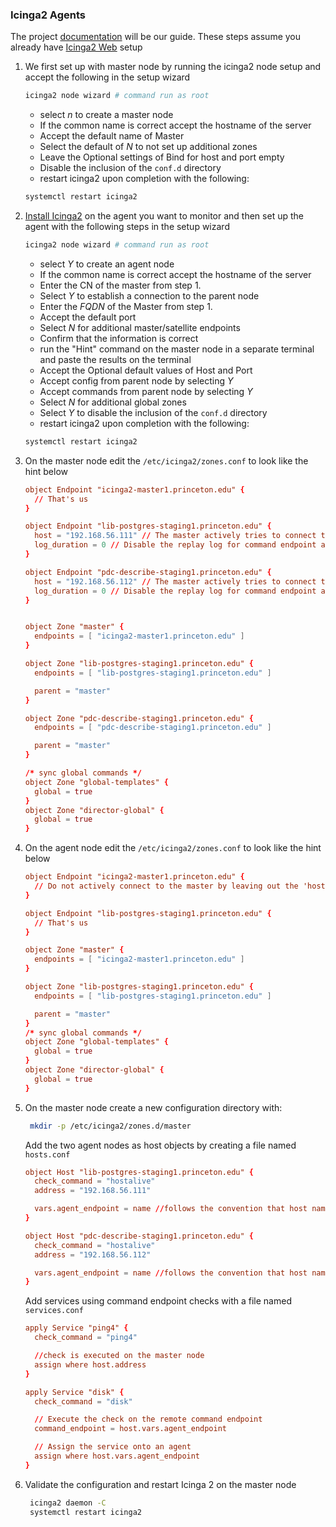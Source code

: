 ### Icinga2 Agents

The project [documentation](https://icinga.com/docs/icinga-2/latest/doc/06-distributed-monitoring/) will be our guide. These steps assume you already have [Icinga2 Web](icinga2_web.md) setup

  1. We first set up with master node by running the icinga2 node setup and accept the following in the setup wizard
     ```bash
     icinga2 node wizard # command run as root
     ```
     * select *n* to create a master node
     * If the common name is correct accept the hostname of the server
     * Accept the default name of Master
     * Select the default of *N* to not set up additional zones
     * Leave the Optional settings of Bind for host and port empty
     * Disable the inclusion of the `conf.d` directory
     * restart icinga2 upon completion with the following:
     ```bash
     systemctl restart icinga2
     ```
  2. [Install Icinga2](icinga2.md) on the agent you want to monitor and then set up the agent with the following steps in the setup wizard
     ```bash
     icinga2 node wizard # command run as root
     ```
     * select *Y* to create an agent node
     * If the common name is correct accept the hostname of the server
     * Enter the CN of the master from step 1. 
     * Select *Y* to establish a connection to the parent node
     * Enter the *FQDN* of the Master from step 1.
     * Accept the default port
     * Select *N* for additional master/satellite endpoints
     * Confirm that the information is correct
     * run the "Hint" command on the master node in a separate terminal and paste the results on the terminal
     * Accept the Optional default values of Host and Port
     * Accept config from parent node by selecting *Y*
     * Accept commands from parent node by selecting *Y*
     * Select *N* for additional global zones
     * Select *Y* to disable the inclusion of the `conf.d` directory
     * restart icinga2 upon completion with the following:
     ```bash
     systemctl restart icinga2
     ```
  3. On the master node edit the `/etc/icinga2/zones.conf` to look like the hint below
     ```conf
     object Endpoint "icinga2-master1.princeton.edu" {
       // That's us
     }

     object Endpoint "lib-postgres-staging1.princeton.edu" {
       host = "192.168.56.111" // The master actively tries to connect to the agent
       log_duration = 0 // Disable the replay log for command endpoint agents
     }

     object Endpoint "pdc-describe-staging1.princeton.edu" {
       host = "192.168.56.112" // The master actively tries to connect to the agent
       log_duration = 0 // Disable the replay log for command endpoint agents
     }


     object Zone "master" {
       endpoints = [ "icinga2-master1.princeton.edu" ]
     }

     object Zone "lib-postgres-staging1.princeton.edu" {
       endpoints = [ "lib-postgres-staging1.princeton.edu" ]

       parent = "master"
     }

     object Zone "pdc-describe-staging1.princeton.edu" {
       endpoints = [ "pdc-describe-staging1.princeton.edu" ]

       parent = "master"
     }

     /* sync global commands */
     object Zone "global-templates" {
       global = true
     }
     object Zone "director-global" {
       global = true
     }
     ```
  3. On the agent node edit the `/etc/icinga2/zones.conf` to look like the hint below
     ```conf
     object Endpoint "icinga2-master1.princeton.edu" {
       // Do not actively connect to the master by leaving out the 'host' attribute
     }

     object Endpoint "lib-postgres-staging1.princeton.edu" {
       // That's us
     }

     object Zone "master" {
       endpoints = [ "icinga2-master1.princeton.edu" ]
     }

     object Zone "lib-postgres-staging1.princeton.edu" {
       endpoints = [ "lib-postgres-staging1.princeton.edu" ]

       parent = "master"
     }
     /* sync global commands */
     object Zone "global-templates" {
       global = true
     }
     object Zone "director-global" {
       global = true
     }
     ```
  4. On the master node create a new configuration directory with:
     ```bash
      mkdir -p /etc/icinga2/zones.d/master
     ```
     Add the two agent nodes as host objects by creating a file named `hosts.conf`
     ```conf
     object Host "lib-postgres-staging1.princeton.edu" {
       check_command = "hostalive"
       address = "192.168.56.111"

       vars.agent_endpoint = name //follows the convention that host name == endpoint name
     }

     object Host "pdc-describe-staging1.princeton.edu" {
       check_command = "hostalive"
       address = "192.168.56.112"

       vars.agent_endpoint = name //follows the convention that host name == endpoint name
     }
     ```
     Add services using command endpoint checks with a file named `services.conf`
     ```conf
     apply Service "ping4" {
       check_command = "ping4"

       //check is executed on the master node
       assign where host.address
     }

     apply Service "disk" {
       check_command = "disk"

       // Execute the check on the remote command endpoint
       command_endpoint = host.vars.agent_endpoint

       // Assign the service onto an agent
       assign where host.vars.agent_endpoint
     }
     ```
  6. Validate the configuration and restart Icinga 2 on the master node
     ```bash
      icinga2 daemon -C
      systemctl restart icinga2
      ```
